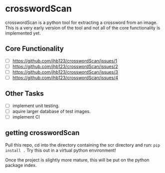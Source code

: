 # crosswordScan

crosswordScan is a python tool for extracting a crossword from an image. This is a very early version of the tool and not all of the core functionality is implemented yet. 

## Core Functionality

- [ ] https://github.com/jhb123/crosswordScan/issues/1
- [ ] https://github.com/jhb123/crosswordScan/issues/2
- [ ] https://github.com/jhb123/crosswordScan/issues/3
- [ ] https://github.com/jhb123/crosswordScan/issues/4

## Other Tasks

- [ ] implement unit testing.
- [ ] aquire larger database of test images.
- [ ] implement CI

## getting crosswordScan

Pull this repo, cd into the directory containing the scr directory and run:
```pip install .```
Try this out in a virtual python environment!

Once the project is slightly more mature, this will be put on the python package index.

